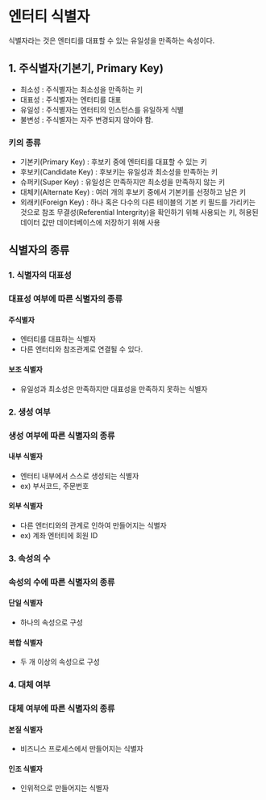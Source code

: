 # 엔터티 식별자

식별자라는 것은 엔터티를 대표할 수 있는 유일성을 만족하는 속성이다.

## 1. 주식별자(기본기, Primary Key)

- 최소성 : 주식별자는 최소성을 만족하는 키
- 대표성 : 주식별자는 엔터티를 대표
- 유일성 : 주식별자는 엔터티의 인스턴스를 유일하게 식별
- 불변성 : 주식별자는 자주 변경되지 않아야 함.

### 키의 종류

- 기본키(Primary Key) : 후보키 중에 엔터티를 대표할 수 있는 키
- 후보키(Candidate Key) : 후보키는 유일성과 최소성을 만족하는 키
- 슈퍼키(Super Key) : 유일성은 만족하지만 최소성을 만족하지 않는 키
- 대체키(Alternate Key) : 여러 개의 후보키 중에서 기본키를 선정하고 남은 키
- 외래키(Foreign Key) : 하나 혹은 다수의 다른 테이블의 기본 키 필드를 가리키는 것으로 참조 무결성(Referential Intergrity)을 확인하기 위해 사용되는 키, 허용된 데이터 값만 데이터베이스에 저장하기 위해 사용

## 식별자의 종류

### 1. 식별자의 대표성

### 대표성 여부에 따른 식별자의 종류

#### 주식별자

- 엔터티를 대표하는 식별자
- 다른 엔터티와 참조관계로 연결될 수 있다.

#### 보조 식별자

- 유일성과 최소성은 만족하지만 대표성을 만족하지 못하는 식별자

### 2. 생성 여부

### 생성 여부에 따른 식별자의 종류

#### 내부 식별자

- 엔터티 내부에서 스스로 생성되는 식별자
- ex) 부서코드, 주문번호

#### 외부 식별자

- 다른 엔터티와의 관계로 인하여 만들어지는 식별자
- ex) 계좌 엔터티에 회원 ID

### 3. 속성의 수

### 속성의 수에 따른 식별자의 종류

#### 단일 식별자

- 하나의 속성으로 구성

#### 복합 식별자

- 두 개 이상의 속성으로 구성

### 4. 대체 여부

### 대체 여부에 따른 식별자의 종류

#### 본질 식별자

- 비즈니스 프로세스에서 만들어지는 식별자

#### 인조 식별자

- 인위적으로 만들어지는 식별자
